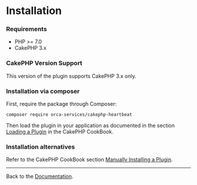 Installation
============

### Requirements

- PHP >= 7.0
- CakePHP 3.x

### CakePHP Version Support

This version of the plugin supports CakePHP 3.x only.

### Installation via composer

First, require the package through Composer:

````
composer require orca-services/cakephp-heartbeat
````

Then load the plugin in your application as documented in the section
[Loading a Plugin](https://book.cakephp.org/3.0/en/plugins.html#loading-a-plugin)
in the CakePHP CookBook.

### Installation alternatives

Refer to the CakePHP CookBook section
[Manually Installing a Plugin](https://book.cakephp.org/3.0/en/plugins.html#manually-installing-a-plugin).

---

Back to the [Documentation](Home.md).
